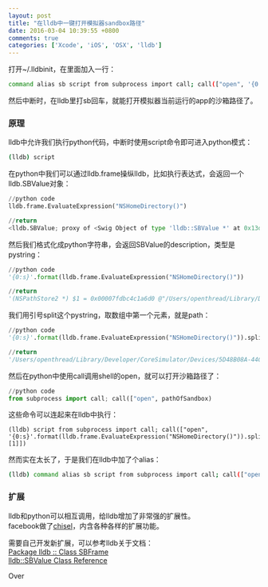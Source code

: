 ```yaml
---
layout: post
title: "在lldb中一键打开模拟器sandbox路径"
date: 2016-03-04 10:39:55 +0800
comments: true
categories: ['Xcode', 'iOS', 'OSX', 'lldb']
---
```


打开~/.lldbinit，在里面加入一行：  
```bash
command alias sb script from subprocess import call; call(["open", '{0:s}'.format(lldb.frame.EvaluateExpression("NSHomeDirectory()")).split("\"")[1]]);
```

然后中断时，在lldb里打sb回车，就能打开模拟器当前运行的app的沙箱路径了。  

<!--more-->

### 原理

lldb中允许我们执行python代码，中断时使用script命令即可进入python模式：

```bash
(lldb) script
```

在python中我们可以通过lldb.frame操纵lldb，比如执行表达式，会返回一个lldb.SBValue对象：  

```python
//python code
lldb.frame.EvaluateExpression("NSHomeDirectory()")

//return
<lldb.SBValue; proxy of <Swig Object of type 'lldb::SBValue *' at 0x13ded2bd0> >
```

然后我们格式化成python字符串，会返回SBValue的description，类型是pystring：  

```python
//python code
'{0:s}'.format(lldb.frame.EvaluateExpression("NSHomeDirectory()"))

//return
'(NSPathStore2 *) $1 = 0x00007fdbc4c1a6d0 @"/Users/openthread/Library/Developer/CoreSimulator/Devices/5D48B08A-44C2-4AC5-B52D-725150EA1091/data/Containers/Data/Application/8331B6D2-FC68-4523-8093-94FD9487FF74"'
```

我们用引号split这个pystring，取数组中第一个元素，就是path：

```python
//python code
'{0:s}'.format(lldb.frame.EvaluateExpression("NSHomeDirectory()")).split("\"")[1]

//return
'/Users/openthread/Library/Developer/CoreSimulator/Devices/5D48B08A-44C2-4AC5-B52D-725150EA1091/data/Containers/Data/Application/8331B6D2-FC68-4523-8093-94FD9487FF74'
```

然后在python中使用call调用shell的open，就可以打开沙箱路径了：
```python  
//python code
from subprocess import call; call(["open", pathOfSandbox)
```

这些命令可以连起来在lldb中执行：  
```
(lldb) script from subprocess import call; call(["open", '{0:s}'.format(lldb.frame.EvaluateExpression("NSHomeDirectory()")).split("\"")[1]])
```

然而实在太长了，于是我们在lldb中加了个alias：  

```bash
(lldb) command alias sb script from subprocess import call; call(["open", '{0:s}'.format(lldb.frame.EvaluateExpression("NSHomeDirectory()")).split("\"")[1]])
```

### 扩展

lldb和python可以相互调用，给lldb增加了非常强的扩展性。  
facebook做了[chisel](https://github.com/facebook/chisel)，内含各种各样的扩展功能。  

需要自己开发新扩展，可以参考lldb关于文档：  
[Package lldb :: Class SBFrame](http://lldb.llvm.org/python_reference/lldb.SBFrame-class.html)  
[lldb::SBValue Class Reference](http://lldb.llvm.org/cpp_reference/html/classlldb_1_1SBValue.html)

Over

